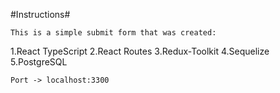 #Instructions#

`This is a simple submit form that was created:`

1.React TypeScript
2.React Routes
3.Redux-Toolkit
4.Sequelize
5.PostgreSQL

`Port -> localhost:3300`
